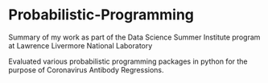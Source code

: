 # Probabilistic-Programming

Summary of my work as part of the Data Science Summer Institute program at Lawrence Livermore National Laboratory

Evaluated various probabilistic programming packages in python for the purpose of Coronavirus Antibody Regressions.
